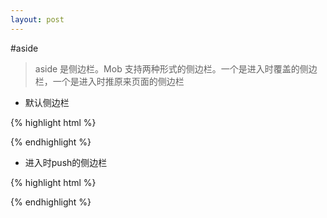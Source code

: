 ```yaml
---
layout: post
---
```


#aside

> aside 是侧边栏。Mob 支持两种形式的侧边栏。一个是进入时覆盖的侧边栏，一个是进入时推原来页面的侧边栏

* 默认侧边栏

{% highlight html %}
<div class="page-content"></div>
{% endhighlight %}

* 进入时push的侧边栏

{% highlight html %}
<aside class="aside aside-push aside-right" data-bind='.page'>
{% endhighlight %}
